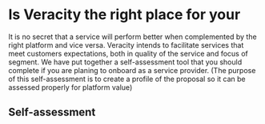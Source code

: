 # Is Veracity the right place for your

It is no secret that a service will perform better when complemented by the right platform and vice versa. Veracity intends to facilitate services that meet customers expectations, both in quality of the service and focus of segment. We have put together a self-assessment tool that you should complete if you are planing to onboard as a service provider. (The purpose of this self-assessment is to create a profile of the proposal so it can be assessed properly for platform value)


## Self-assessment



 
